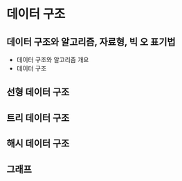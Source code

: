 # 데이터 구조

## 데이터 구조와 알고리즘, 자료형, 빅 오 표기법

- 데이터 구조와 알고리즘 개요
- 데이터 구조

## 선형 데이터 구조

## 트리 데이터 구조

## 해시 데이터 구조

## 그래프
